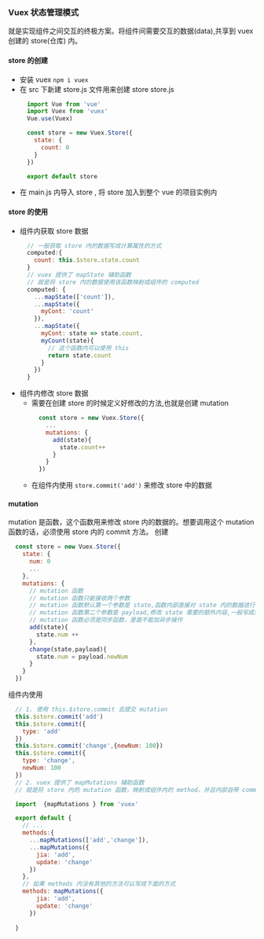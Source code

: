 ### Vuex 状态管理模式
就是实现组件之间交互的终极方案。将组件间需要交互的数据(data),共享到 vuex 创建的 store(仓库) 内。

#### store 的创建

- 安装 vuex `npm i vuex`
- 在 src 下新建 store.js 文件用来创建 store
  store.js
  ```js
    import Vue from 'vue'
    import Vuex from 'vuex'
    Vue.use(Vuex)

    const store = new Vuex.Store({
      state: {
        count: 0
      }
    })

    export default store
  ```
- 在 main.js 内导入 store , 将 store 加入到整个 vue 的项目实例内

#### store 的使用

- 组件内获取 store 数据
  ```js
    // 一般获取 store 内的数据写成计算属性的方式
    computed:{
      count: this.$store.state.count
    }
    // vuex 提供了 mapState 辅助函数
    // 就是将 store 内的数据使用该函数映射成组件的 computed
    computed: {
      ...mapState(['count']),
      ...mapState({
        myCont: 'count'
      }),
      ...mapState({
        myCont: state => state.count,
        myCount(state){
          // 这个函数内可以使用 this
          return state.count
        }
      })
    }
  ```
- 组件内修改 store 数据
  - 需要在创建 store 的时候定义好修改的方法,也就是创建 mutation 
    ```js
      const store = new Vuex.Store({
        ...
        mutations: {
          add(state){
            state.count++
          }
        }
      })
    ```
  - 在组件内使用 `store.commit('add')` 来修改 store 中的数据


#### mutation 

mutation 是函数，这个函数用来修改 store 内的数据的。想要调用这个 mutation 函数的话，必须使用 store 内的 commit 方法。
创建
  ```js
    const store = new Vuex.Store({
      state: {
        num: 0
        ...
      },
      mutations: {
        // mutation 函数
        // mutation 函数只能接收两个参数
        // mutation 函数默认第一个参数是 state,函数内部直接对 state 内的数据进行修改
        // mutation 函数第二个参数是 payload,修改 state 需要的额外内容,一般写成对象类型
        // mutation 函数必须是同步函数，里面不能加异步操作
        add(state){
          state.num ++
        },
        change(state,payload){
          state.num = payload.newNum
        }
      }
    })
  ```
组件内使用
  ```js
    // 1. 使用 this.$store.commit 去提交 mutation
    this.$store.commit('add')
    this.$store.commit({
      type: 'add'
    })
    this.$store.commit('change',{newNum: 100})
    this.$store.commit({
      type: 'change',
      newNum: 100
    })
    // 2. vuex 提供了 mapMutations 辅助函数
    // 就是将 store 内的 mutation 函数，映射成组件内的 method，并且内部自带 commit 功能

    import  {mapMutations } from 'vuex'

    export default {
      // ...
      methods:{
        ...mapMutations(['add','change']),
        ...mapMutations({
          jia: 'add',
          update: 'change'
        })
      },
      // 如果 methods 内没有其他的方法可以写成下面的方式
      methods: mapMutations({
          jia: 'add',
          update: 'change'
        })
      
    }  
  ```
